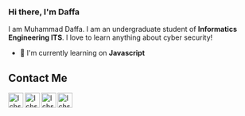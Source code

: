 ### Hi there, I'm Daffa

I am Muhammad Daffa. I am an undergraduate student of **Informatics Engineering ITS**. I love to learn anything about cyber security!

- 🌱 I'm currently learning on **Javascript**

## Contact Me
<a href="https://www.linkedin.com/in/ichsannura/" target="_blank">
  <img align="left" alt="Ichsan's LinkedIn" width="30px" src="https://img.icons8.com/color/48/000000/linkedin.png"/>
</a>
<a href="https://twitter.com/dotnaonweh" target="_blank">
  <img align="left" alt="Ichsan's Twitter" width="30px" src="https://img.icons8.com/color/48/000000/twitter.png"/>
</a>
<a href="https://xsanna.my.id" target="_blank">
  <img align="left" alt="Ichsan's Website" width="30px" src="https://img.icons8.com/color/48/000000/domain.png" />
</a>
<a href="mailto:xsanna@protonmail.ch" target="_blank">
  <img align="left" alt="Ichsan's E-Mail" width="30px" src="https://img.icons8.com/color/48/000000/email.png" />
</a>
<br>

